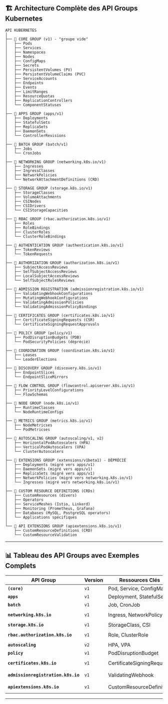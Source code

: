 
## 🏗️ Architecture Complète des API Groups Kubernetes

```
API KUBERNETES
│
├── 🔹 CORE GROUP (v1) - "groupe vide"
│   ├── Pods
│   ├── Services
│   ├── Namespaces
│   ├── Nodes
│   ├── ConfigMaps
│   ├── Secrets
│   ├── PersistentVolumes (PV)
│   ├── PersistentVolumeClaims (PVC)
│   ├── ServiceAccounts
│   ├── Endpoints
│   ├── Events
│   ├── LimitRanges
│   ├── ResourceQuotas
│   ├── ReplicationControllers
│   └── ComponentStatuses
│
├── 🔹 APPS GROUP (apps/v1)
│   ├── Deployments
│   ├── StatefulSets
│   ├── ReplicaSets
│   ├── DaemonSets
│   └── ControllerRevisions
│
├── 🔹 BATCH GROUP (batch/v1)
│   ├── Jobs
│   └── CronJobs
│
├── 🔹 NETWORKING GROUP (networking.k8s.io/v1)
│   ├── Ingresses
│   ├── IngressClasses
│   ├── NetworkPolicies
│   └── NetworkAttachmentDefinitions (CRD)
│
├── 🔹 STORAGE GROUP (storage.k8s.io/v1)
│   ├── StorageClasses
│   ├── VolumeAttachments
│   ├── CSINodes
│   ├── CSIDrivers
│   └── CSIStorageCapacities
│
├── 🔹 RBAC GROUP (rbac.authorization.k8s.io/v1)
│   ├── Roles
│   ├── RoleBindings
│   ├── ClusterRoles
│   └── ClusterRoleBindings
│
├── 🔹 AUTHENTICATION GROUP (authentication.k8s.io/v1)
│   ├── TokenReviews
│   └── TokenRequests
│
├── 🔹 AUTHORIZATION GROUP (authorization.k8s.io/v1)
│   ├── SubjectAccessReviews
│   ├── SelfSubjectAccessReviews
│   ├── LocalSubjectAccessReviews
│   └── SelfSubjectRulesReviews
│
├── 🔹 ADMISSION REGISTRATION (admissionregistration.k8s.io/v1)
│   ├── ValidatingWebhookConfigurations
│   ├── MutatingWebhookConfigurations
│   ├── ValidatingAdmissionPolicies
│   └── ValidatingAdmissionPolicyBindings
│
├── 🔹 CERTIFICATES GROUP (certificates.k8s.io/v1)
│   ├── CertificateSigningRequests (CSR)
│   └── CertificateSigningRequestApprovals
│
├── 🔹 POLICY GROUP (policy/v1)
│   ├── PodDisruptionBudgets (PDB)
│   └── PodSecurityPolicies (déprécié)
│
├── 🔹 COORDINATION GROUP (coordination.k8s.io/v1)
│   ├── Leases
│   └── LeaderElections
│
├── 🔹 DISCOVERY GROUP (discovery.k8s.io/v1)
│   ├── EndpointSlices
│   └── EndpointSliceMirrors
│
├── 🔹 FLOW CONTROL GROUP (flowcontrol.apiserver.k8s.io/v1)
│   ├── PriorityLevelConfigurations
│   └── FlowSchemas
│
├── 🔹 NODE GROUP (node.k8s.io/v1)
│   ├── RuntimeClasses
│   └── NodeRuntimeConfigs
│
├── 🔹 METRICS GROUP (metrics.k8s.io/v1)
│   ├── NodeMetricses
│   └── PodMetricses
│
├── 🔹 AUTOSCALING GROUP (autoscaling/v1, v2)
│   ├── HorizontalPodAutoscalers (HPA)
│   ├── VerticalPodAutoscalers (VPA)
│   └── ClusterAutoscalers
│
├── 🔹 EXTENSIONS GROUP (extensions/v1beta1) - DÉPRÉCIÉ
│   ├── Deployments (migré vers apps/v1)
│   ├── DaemonSets (migré vers apps/v1)
│   ├── ReplicaSets (migré vers apps/v1)
│   ├── NetworkPolicies (migré vers networking.k8s.io/v1)
│   └── Ingresses (migré vers networking.k8s.io/v1)
│
├── 🔹 CUSTOM RESOURCE DEFINITIONS (CRDs)
│   ├── CustomResources (divers)
│   ├── Operators
│   ├── ServiceMeshes (Istio, Linkerd)
│   ├── Monitoring (Prometheus, Grafana)
│   ├── Databases (MySQL, PostgreSQL operators)
│   └── Applications spécifiques
│
└── 🔹 API EXTENSIONS GROUP (apiextensions.k8s.io/v1)
    ├── CustomResourceDefinitions (CRD)
    └── CustomResourceValidation
```

---

## 📊 Tableau des API Groups avec Exemples Complets

| API Group | Version | Ressources Clés | Exemple d'Usage |
|-----------|---------|-----------------|-----------------|
| **`(core)`** | `v1` | Pod, Service, ConfigMap | `apiVersion: v1` |
| **`apps`** | `v1` | Deployment, StatefulSet | `apiVersion: apps/v1` |
| **`batch`** | `v1` | Job, CronJob | `apiVersion: batch/v1` |
| **`networking.k8s.io`** | `v1` | Ingress, NetworkPolicy | `apiVersion: networking.k8s.io/v1` |
| **`storage.k8s.io`** | `v1` | StorageClass, CSI | `apiVersion: storage.k8s.io/v1` |
| **`rbac.authorization.k8s.io`** | `v1` | Role, ClusterRole | `apiVersion: rbac.authorization.k8s.io/v1` |
| **`autoscaling`** | `v2` | HPA, VPA | `apiVersion: autoscaling/v2` |
| **`policy`** | `v1` | PodDisruptionBudget | `apiVersion: policy/v1` |
| **`certificates.k8s.io`** | `v1` | CertificateSigningRequest | `apiVersion: certificates.k8s.io/v1` |
| **`admissionregistration.k8s.io`** | `v1` | ValidatingWebhook | `apiVersion: admissionregistration.k8s.io/v1` |
| **`apiextensions.k8s.io`** | `v1` | CustomResourceDefinition | `apiVersion: apiextensions.k8s.io/v1` |

---

